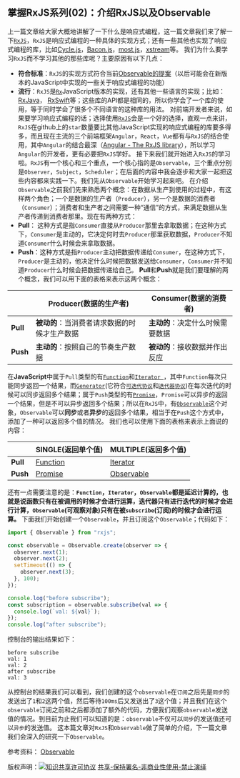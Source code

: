## 掌握RxJS系列(02)：介绍RxJS以及Observable

上一篇文章给大家大概地讲解了一下什么是响应式编程，这一篇文章我们来了解一下[`RxJS`](https://github.com/ReactiveX/rxjs)，`RxJS`是响应式编程的一种具体的实现方式；还有一些其他也实现了响应式编程的库，比如[Cycle.js](https://github.com/cyclejs/cyclejs)，[Bacon.js](https://github.com/baconjs/bacon.js)，[most.js](https://github.com/cujojs/most)，[xstream](https://github.com/staltz/xstream)等。
我们为什么要学习`RxJS`而不学习其他的那些库呢？主要原因有以下几点：
- **符合标准**：`RxJS`的实现方式符合当前[Observable的提案](https://tc39.github.io/proposal-observable/)（以后可能会在新版本的JavaScript中实现的一些关于响应式编程的功能）
- **流行**：`RxJS`是[`Rx`](http://reactivex.io/)JavaScript版本的实现，还有其他一些语言的实现；比如：[RxJava](https://github.com/ReactiveX/RxJava)， [RxSwift](https://github.com/ReactiveX/RxSwift)等；这些库的API都是相同的，所以你学会了一个库的使用，等于同时学会了很多个不同语言的这种库的用法。
对前端开发者来说，如果要学习响应式编程的话；选择使用[`RxJS`](https://github.com/ReactiveX/rxjs)会是一个好的选择，直观一点来讲，`RxJS`在github上的`star`数量要比其他JavaScript实现的响应式编程的库要多得多，而且现在主流的三个前端框架`Angular`，`React`，`Vue`都有与`RxJS`的结合使用，其中`Angular`的结合最深（[Angular - The RxJS library](https://angular.io/guide/rx-library)），所以学习`Angular`的开发者，更有必要把`RxJS`学好。
接下来我们就开始进入`RxJS`的学习啦。`RxJS`有一个核心和三个重点，一个核心指的是`Observable`，三个重点分别是`Observer`，`Subject`，`Scheduler`；在后面的内容中我会逐步和大家一起把这些内容都来实践一下。我们先从`Observable`开始学习起来吧。
在介绍`Observable`之前我们先来熟悉两个概念：在数据从生产到使用的过程中，有这样两个角色；一个是数据的生产者（`Producer`），另一个是数据的消费者（`Consumer`）；消费者和生产者之间需要一种“通信”的方式，来满足数据从生产者传递到消费者那里。现在有两种方式：
- **Pull**： 这种方式是指`Consumer`直接从`Producer`那里去拿取数据；在这种方式下，`Consumer`是主动的，它决定何时去`Producer`那里获取数据，`Producer`不知道`Consumer`什么时候会来拿取数据。
- **Push**：这种方式是指`Producer`主动把数据传递给`Consumer`，在这种方式下，`Producer`是主动的，他决定什么时候把数据发送给`Consumer`，`Consumer`并不知道`Producer`什么时候会把数据传递给自己。
**Pull**和**Push**就是我们要理解的两个概念，我们可以用下面的表格来表示这两个概念：

|       |  Producer(数据的生产者)  | Consumer(数据的消费者) |
| ----------- | ----------- | ------ |
| **Pull**      | **被动的**：当消费者请求数据的时候才生产数据      | **主动的**：决定什么时候需要数据 |
| **Push**   | **主动的**：按照自己的节奏生产数据       | **被动的**：接收数据并作出反应 |

在**JavaScript**中属于`Pull`类型的有[`Function`](https://developer.mozilla.org/en-US/docs/Glossary/Function)和[`Iterator `](https://developer.mozilla.org/en-US/docs/Web/JavaScript/Reference/Iteration_protocols)，其中`Function`每次只能同步返回一个结果，而[`Generator`](https://developer.mozilla.org/zh-CN/docs/Web/JavaScript/Reference/Global_Objects/Generator)(它符合[`可迭代协议`](https://developer.mozilla.org/zh-CN/docs/Web/JavaScript/Reference/Iteration_protocols#iterable)和[`迭代器协议`](https://developer.mozilla.org/zh-CN/docs/Web/JavaScript/Reference/Iteration_protocols#iterator))在每次迭代的时候可以同步返回多个结果；属于`Push`类型的有[`Promise`](https://developer.mozilla.org/en-US/docs/Mozilla/JavaScript_code_modules/Promise.jsm/Promise)，`Promise`可以异步的返回一个结果，但是不可以异步返回多个结果；所以在`RxJS`中，有[`Observable`](https://rxjs-dev.firebaseapp.com/guide/observable)这个对象，`Observable`可以**同步**或者**异步**的返回多个结果，相当于在`Push`这个方式中，添加了一种可以返回多个值的情况。
我们也可以使用下面的表格来表示上面说的内容：

|       |  SINGLE(返回单个值) | MULTIPLE(返回多个值) |
| --- | ---- | --- |
| **Pull**  |   [Function](https://developer.mozilla.org/en-US/docs/Glossary/Function) | [Iterator](https://developer.mozilla.org/en-US/docs/Web/JavaScript/Reference/Iteration_protocols) |
| **Push** | [Promise](https://developer.mozilla.org/en-US/docs/Mozilla/JavaScript_code_modules/Promise.jsm/Promise)  | [Observable](https://rxjs-dev.firebaseapp.com/class/es6/Observable.js~Observable.html) |

还有一点需要注意的是：**`Function`，`Iterator`，`Observable`都是延迟计算的，也就是说函数只有在被调用的时候才会进行运算，迭代器只有进行迭代的时候才会进行计算，`Observable`(可观察对象)只有在被`subscribe`(订阅)的时候才会进行运算。**
下面我们开始创建一个`Observable`，并且订阅这个`Observable`；代码如下：
```javascript
import { Observable } from "rxjs";

const observable = Observable.create(observer => {
  observer.next(1);
  observer.next(2);
  setTimeout(() => {
    observer.next(3);
  }, 100);
});

console.log("before subscribe");
const subscription = observable.subscribe(val => {
  console.log(`val: ${val}`);
});
console.log("after subscribe");
```
控制台的输出结果如下：

```console
before subscribe
val: 1
val: 2
after subscribe
val: 3
```
从控制台的结果我们可以看到，我们创建的这个`observable`在`订阅`之后先是`同步`的发送出了`1`和`2`这两个值，然后等待`100ms`后又发送出了`3`这个值；并且我们在这个`observable`订阅之前和之后都添加了额外的代码，方便我们观察`observable`发送值的情况。到目前为止我们可以知道的是：`observable`不仅可以`同步`的发送值还可以`异步`的发送值。
这本篇文章对`RxJS`和`Observable`做了简单的介绍，下一篇文章我们会深入的研究一下`Observable`。

参考资料：
[Observable](https://rxjs-dev.firebaseapp.com/guide/observable)

版权声明：[![知识共享许可协议](https://i.creativecommons.org/l/by-nc-nd/3.0/80x15.png)](http://creativecommons.org/licenses/by-nc-nd/3.0/) [共享-保持署名-非商业性使用-禁止演绎](http://creativecommons.org/licenses/by-nc-nd/3.0/)
